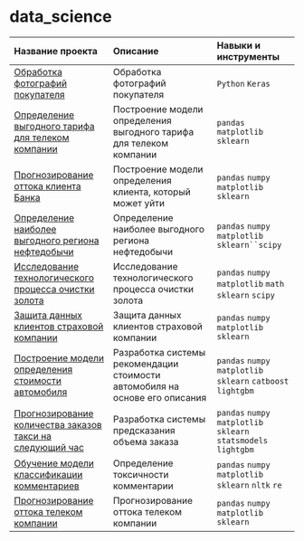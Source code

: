 

# data_science
| Название проекта | Описание | Навыки и инструменты | 
| :---------------------- | :---------------------- | :---------------------- |
| [Обработка фотографий покупателя](https://github.com/KseniyaCherednikova/data_science/blob/main/age_determination/age_determination.ipynb "Обработка фотографий покупателя")| Обработка фотографий покупателя| `Python` `Keras`|
| [Определение выгодного тарифа для телеком компании](https://github.com/KseniyaCherednikova/data_science/blob/main/tariff/tariff.ipynb "Определение выгодного тарифа для телеком компании")| Построение модели определения выгодного тарифа для телеком компании| `pandas` `matplotlib` `sklearn`|
| [Прогнозирование оттока клиента Банка](https://github.com/KseniyaCherednikova/data_science/blob/main/churn/churn.ipynb "Прогнозирование оттока клиента Банка")| Построение модели определения клиента, который может уйти| `pandas` `numpy` `matplotlib` `sklearn`|
| [Определение наиболее выгодного региона нефтедобычи](https://github.com/KseniyaCherednikova/data_science/blob/main/well_locations/well_locations.ipynb "Определение наиболее выгодного региона нефтедобычи")| Определение наиболее выгодного региона нефтедобычи| `pandas` `numpy` `matplotlib` `sklearn``scipy`|
| [Исследование технологического процесса очистки золота](https://github.com/KseniyaCherednikova/data_science/blob/main/gold_ore/gold_ore_2.ipynb "Исследование технологического процесса очистки золота")| Исследование технологического процесса очистки золота | `pandas` `numpy` `matplotlib` `math` `sklearn` `scipy`|
| [Защита данных клиентов страховой компании](https://github.com/KseniyaCherednikova/data_science/blob/main/personal_data_protection/personal_data_protection.ipynb "Исследование технологического процесса очистки золота")| Защита данных клиентов страховой компании | `pandas` `numpy` `matplotlib` `sklearn` |
| [Построение модели определения стоимости автомобиля](https://github.com/KseniyaCherednikova/data_science/blob/main/car_cost/car_cost.ipynb "Построение модели определения стоимости автомобиля")| Разработка системы рекомендации стоимости автомобиля на основе его описания | `pandas` `numpy` `matplotlib` `sklearn` `catboost` `lightgbm` |
| [Прогнозирование количества заказов такси на следующий час](https://github.com/KseniyaCherednikova/data_science/blob/main/taxi/taxi.ipynb "Прогнозирование количества заказов такси на следующий час")| Разработка системы предсказания объема заказа | `pandas` `numpy` `matplotlib` `sklearn` `statsmodels` `lightgbm` |
| [Обучение модели классификации комментариев](https://github.com/KseniyaCherednikova/data_science/blob/main/toxic_comments/toxic_comments.ipynb "Обучение модели классификации комментариев")| Определение токсичности комментарии | `pandas` `numpy` `matplotlib` `sklearn` `nltk` `re` |
| [Прогнозирование оттока телеком компании](https://github.com/KseniyaCherednikova/data_science/blob/main/telecom/telecom.ipynb "Прогнозирование оттока телеком компании")| Прогнозирование оттока телеком компании | `pandas` `numpy` `matplotlib` `sklearn`|

